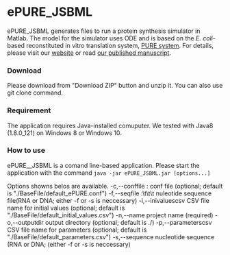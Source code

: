 # ePURE_JSBML
ePURE_JSBML generates files to run a protein synthesis simulator in Matlab. The model for the simulator uses ODE and is based on the *E. coli*-based reconstituted in vitro translation system, [PURE system](http://dx.doi.org/10.1038/90802). For details, please visit our [website](https://sites.google.com/view/puresimulator) or read [our published manuscript](http://dx.doi.org/10.1073/pnas.1615351114).
### Download
Please download from "Download ZIP" button and unzip it. You can also use git clone command.
### Requirement
The application requires Java-installed comuputer. We tested with Java8 (1.8.0_121) on Windows 8 or Windows 10.
### How to use
ePURE__JSBML is a comand line-based application.
Please start the application with the command
`java -jar ePURE_JSBML.jar [options...]`

Options showns belos are available.
    -c,--conffile <arg>: conf file (optional; default is "./BaseFile/default_ePURE.conf")
    -f,--seqfile <arg>:\t\t\t          nuleotide sequence file(RNA or DNA; either -f
                            or -s is neccessary)
 -i,--inivaluescsv <arg>    CSV file name for initial values (optional;
                            default is
                            "./BaseFile/default_initial_values.csv")
 -n,--name <arg>            project name (required)
 -o,--outputdir <arg>       output directory (optional; default is ./)
 -p,--parameterscsv <arg>   CSV file name for parameters (optional;
                            default is
                            "./BaseFile/default_parameters.csv")
 -s,--sequence <arg>        nucleotide sequence (RNA or DNA; (either -f or
                            -s is neccessary)
